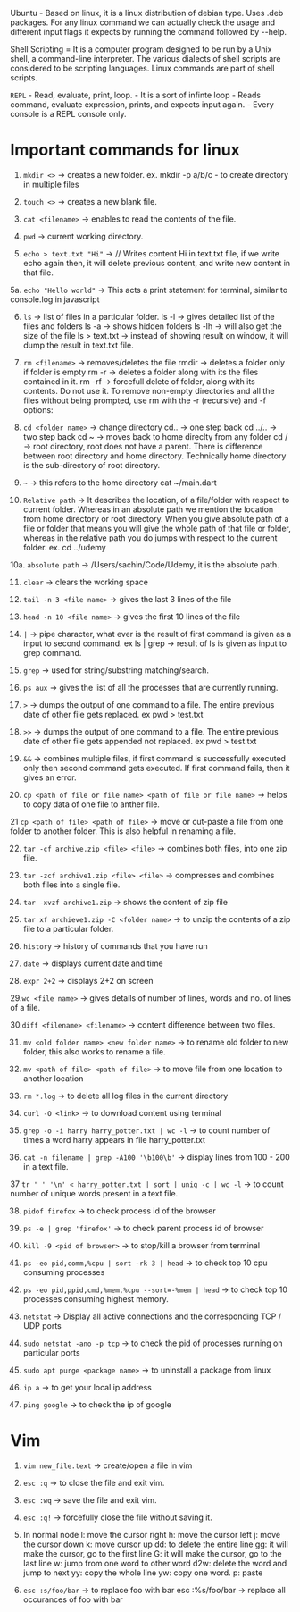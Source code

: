 Ubuntu - Based on linux, it is a linux distribution of debian type. Uses .deb packages.
For any linux command we can actually check the usage and different input flags it expects by running the command followed by --help.

Shell Scripting = It is a computer program designed to be run by a Unix shell, a command-line interpreter. The various dialects of shell scripts are considered to be scripting languages. Linux commands are part of shell scripts.

`REPL` - Read, evaluate, print, loop. - It is a sort of infinte loop - Reads command, evaluate expression, prints, and expects input again. - Every console is a REPL console only.

# Important commands for linux

1. `mkdir <>` -> creates a new folder.
   ex. mkdir -p a/b/c - to create directory in multiple files
2. `touch <>` -> creates a new blank file.
3. `cat <filename>` -> enables to read the contents of the file.
4. `pwd` -> current working directory.

5. `echo > text.txt "Hi"` -> // Writes content Hi in text.txt file, if we write echo again then, it will delete previous content, and write new content in that file.

5a. `echo "Hello world"` -> This acts a print statement for terminal, similar to console.log in javascript

6. `ls` -> list of files in a particular folder.
   ls -l -> gives detailed list of the files and folders
   ls -a -> shows hidden folders
   ls -lh -> will also get the size of the file
   ls > text.txt -> instead of showing result on window, it will dump the result in text.txt file.

7. `rm <filename>` -> removes/deletes the file
   rmdir <folder name> -> deletes a folder only if folder is empty
   rm -r <folder name> -> deletes a folder along with its the files contained in it.
   rm -rf <folder name> -> forcefull delete of folder, along with its contents. Do not use it. To remove non-empty directories and all the files without being prompted, use rm with the -r (recursive) and -f options:

8. `cd <folder name>` -> change directory
   cd.. -> one step back
   cd ../.. -> two step back
   cd ~ -> moves back to home direclty from any folder
   cd / -> root directory, root does not have a parent. There is difference between root directory and home directory. Technically home directory is the sub-directory of root directory.

9. `~` -> this refers to the home directory
   cat ~/main.dart

10. `Relative path` -> It describes the location, of a file/folder with respect to current folder. Whereas in an absolute path we mention the location from home directory or root directory. When you give absolute path of a file or folder that means you will give the whole path of that file or folder, whereas in the relative path you do jumps with respect to the current folder.
    ex. cd ../udemy

10a. `absolute path` -> /Users/sachin/Code/Udemy, it is the absolute path.

11. `clear` -> clears the working space

12. `tail -n 3 <file name>` -> gives the last 3 lines of the file

13. `head -n 10 <file name>` -> gives the first 10 lines of the file

14. `|` -> pipe character, what ever is the result of first command is given as a input to second command. ex ls | grep -> result of ls is given as input to grep command.

15. `grep` -> used for string/substring matching/search.

16. `ps aux` -> gives the list of all the processes that are currently running.

17. `>` -> dumps the output of one command to a file. The entire previous date of other file gets replaced. ex pwd > test.txt

18. `>>` -> dumps the output of one command to a file. The entire previous date of other file gets appended not replaced. ex pwd > test.txt

19. `&&` -> combines multiple files, if first command is successfully executed only then second command gets executed. If first command fails, then it gives an error.

20. `cp <path of file or file name> <path of file or file name>` -> helps to copy data of one file to anther file.

21 `cp <path of file> <path of file>` -> move or cut-paste a file from one folder to another folder. This is also helpful in renaming a file.

22. `tar -cf archive.zip <file> <file>` -> combines both files, into one zip file.

23. `tar -zcf archive1.zip <file> <file>` -> compresses and combines both files into a single file.

24. `tar -xvzf archive1.zip` -> shows the content of zip file

25. `tar xf archieve1.zip -C <folder name>` -> to unzip the contents of a zip file to a particular folder.

26. `history` -> history of commands that you have run

27. `date` -> displays current date and time

28. `expr 2+2` -> displays 2+2 on screen

29.`wc <file name>` -> gives details of number of lines, words and no. of lines of a file.

30.`diff <filename> <filename>` -> content difference between two files.

31. `mv <old folder name> <new folder name>` -> to rename old folder to new folder, this also works to rename a file.

32. `mv <path of file> <path of file>` -> to move file from one location to another location

33. `rm *.log` -> to delete all log files in the current directory

34. `curl -O <link>` -> to download content using terminal

35. `grep -o -i harry harry_potter.txt | wc -l` -> to count number of times a word harry appears in file harry_potter.txt

36. `cat -n filename | grep -A100 '\b100\b'` -> display lines from 100 - 200 in a text file.

37 `tr ' ' '\n' < harry_potter.txt | sort | uniq -c | wc -l` -> to count number of unique words present in a text file.

38. `pidof firefox` -> to check process id of the browser

39. `ps -e | grep 'firefox'` -> to check parent process id of browser

40. `kill -9 <pid of browser>` -> to stop/kill a browser from terminal

41. `ps -eo pid,comm,%cpu | sort -rk 3 | head` -> to check top 10 cpu consuming processes

42. `ps -eo pid,ppid,cmd,%mem,%cpu --sort=-%mem | head` -> to check top 10 processes consuming highest memory.

43. `netstat` -> Display all active connections and the corresponding TCP / UDP ports

44. `sudo netstat -ano -p tcp` -> to check the pid of processes running on particular ports

45. `sudo apt purge <package name>` -> to uninstall a package from linux

46. `ip a` -> to get your local ip address

47. `ping google` -> to check the ip of google

# Vim

1. `vim new_file.text` -> create/open a file in vim

2. `esc :q` -> to close the file and exit vim.

3. `esc :wq` -> save the file and exit vim.

4. `esc :q!` -> forcefully close the file without saving it.

5. In normal node
   l: move the cursor right
   h: move the cursor left
   j: move the cursor down
   k: move cursor up
   dd: to delete the entire line
   gg: it will make the cursor, go to the first line
   G: it will make the cursor, go to the last line
   w: jump from one word to other word
   d2w: delete the word and jump to next
   yy: copy the whole line
   yw: copy one word.
   p: paste

6. `esc :s/foo/bar` -> to replace foo with bar
   esc :%s/foo/bar -> replace all occurances of foo with bar
